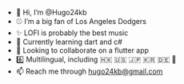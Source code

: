 - 👋 Hi, I’m @Hugo24kb
- :baseball: I’m a big fan of Los Angeles Dodgers
- :sparkles: LOFI is probably the best music
- 🌱 Currently learning dart and c#
- 💞️ Looking to collaborate on a flutter app
- :six: Multilingual, including 🇭🇰 :us: :jp: :kr: :de: 
- 📫 Reach me through hugo24kb@gmail.com

<!---
Hugo24kb/Hugo24kb is a ✨ special ✨ repository because its `README.md` (this file) appears on your GitHub profile.
You can click the Preview link to take a look at your changes.
--->
